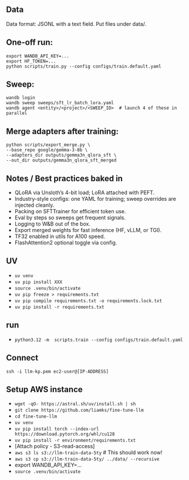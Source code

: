 ## Data
Data format: JSONL with a text field. Put files under data/.

## One-off run:
    export WANDB_API_KEY=...
    export HF_TOKEN=...
    python scripts/train.py --config configs/train.default.yaml

## Sweep:
    wandb login
    wandb sweep sweeps/sft_lr_batch_lora.yaml
    wandb agent <entity>/<project>/<SWEEP_ID>  # launch 4 of these in parallel

## Merge adapters after training:
    python scripts/export_merge.py \
    --base_repo google/gemma-3-8b \
    --adapters_dir outputs/gemma3n_qlora_sft \
    --out_dir outputs/gemma3n_qlora_sft_merged

## Notes / Best practices baked in
* QLoRA via Unsloth’s 4-bit load; LoRA attached with PEFT.
* Industry-style configs: one YAML for training; sweep overrides are injected cleanly.
* Packing on SFTTrainer for efficient token use.
* Eval by steps so sweeps get frequent signals.
* Logging to W&B out of the box.
* Export merged weights for fast inference (HF, vLLM, or TGI).
* TF32 enabled in utils for A100 speed.
* FlashAttention2 optional toggle via config.



## UV
* `uv venv`
* `uv pip install XXX`
* `source .venv/bin/activate`
* `uv pip freeze > requirements.txt`
* `uv pip compile requirements.txt -o requirements.lock.txt`
* `uv pip install -r requirements.txt`

## run
* `python3.12 -m  scripts.train --config configs/train.default.yaml`


## Connect
`ssh -i llm-kp.pem ec2-user@[IP-ADDRESS]`


## Setup AWS instance
* `wget -qO- https://astral.sh/uv/install.sh | sh`
* `git clone https://github.com/liamks/fine-tune-llm`
* `cd fine-tune-llm`
* `uv venv`
* `uv pip install torch --index-url https://download.pytorch.org/whl/cu128`
* `uv pip install -r environment/requirements.txt`
* [Attach policy - S3-read-access]
* `aws s3 ls s3://llm-train-data-5ty` # This should work now!
* `aws s3 cp s3://llm-train-data-5ty/ ../data/ --recursive`
* export WANDB_API_KEY=...
* `source .venv/bin/activate`